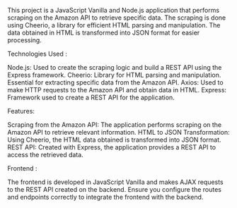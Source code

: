This project is a JavaScript Vanilla and Node.js application that performs scraping on the Amazon API to retrieve specific data. The scraping is done using Cheerio, a library for efficient HTML parsing and manipulation. The data obtained in HTML is transformed into JSON format for easier processing.

Technologies Used :

Node.js: Used to create the scraping logic and build a REST API using the Express framework.
Cheerio: Library for HTML parsing and manipulation. Essential for extracting specific data from the Amazon API.
Axios: Used to make HTTP requests to the Amazon API and obtain data in HTML.
Express: Framework used to create a REST API for the application.

Features:

Scraping from the Amazon API: The application performs scraping on the Amazon API to retrieve relevant information.
HTML to JSON Transformation: Using Cheerio, the HTML data obtained is transformed into JSON format.
REST API: Created with Express, the application provides a REST API to access the retrieved data.

Frontend : 

The frontend is developed in JavaScript Vanilla and makes AJAX requests to the REST API created on the backend. Ensure you configure the routes and endpoints correctly to integrate the frontend with the backend.